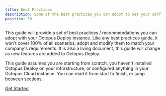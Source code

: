 ```yaml
---
title: Best Practices
description: Some of the best practices you can adopt to set your self up for success in using Octopus Deploy. 
position: 30
---
```


This guide will provide a set of best practices / recommendations you can adopt with your Octopus Deploy instance.  Like any best practices guide, it won't cover 100% of all scenarios; adopt and modify them to match your company's requirements.  It is also a living document, this guide will change as new features are added to Octopus Deploy.  

This guide assumes you are starting from scratch, you haven't installed Octopus Deploy on your infrastructure, or configured anything in your Octopus Cloud instance.  You can read it from start to finish, or jump between sections.  

<span><a class="btn btn-success" href="/docs/getting-started/best-practices/installation-guidelines">Get Started</a></span>